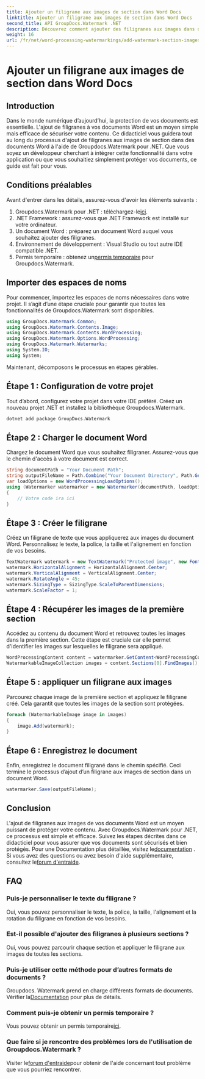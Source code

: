 ```yaml
---
title: Ajouter un filigrane aux images de section dans Word Docs
linktitle: Ajouter un filigrane aux images de section dans Word Docs
second_title: API GroupDocs.Watermark .NET
description: Découvrez comment ajouter des filigranes aux images dans des documents Word à l'aide de Groupdocs Watermark for .NET. Suivez notre guide pour une protection sécurisée et professionnelle des documents.
weight: 16
url: /fr/net/word-processing-watermarkings/add-watermark-section-images-word-docs/
---
```


# Ajouter un filigrane aux images de section dans Word Docs

## Introduction
Dans le monde numérique d’aujourd’hui, la protection de vos documents est essentielle. L'ajout de filigranes à vos documents Word est un moyen simple mais efficace de sécuriser votre contenu. Ce didacticiel vous guidera tout au long du processus d'ajout de filigranes aux images de section dans des documents Word à l'aide de Groupdocs.Watermark pour .NET. Que vous soyez un développeur cherchant à intégrer cette fonctionnalité dans votre application ou que vous souhaitiez simplement protéger vos documents, ce guide est fait pour vous.
## Conditions préalables
Avant d'entrer dans les détails, assurez-vous d'avoir les éléments suivants :
1.  Groupdocs.Watermark pour .NET : téléchargez-le[ici](https://releases.groupdocs.com/Watermark/net/).
2. .NET Framework : assurez-vous que .NET Framework est installé sur votre ordinateur.
3. Un document Word : préparez un document Word auquel vous souhaitez ajouter des filigranes.
4. Environnement de développement : Visual Studio ou tout autre IDE compatible .NET.
5.  Permis temporaire : obtenez un[permis temporaire](https://purchase.groupdocs.com/temporary-license/) pour Groupdocs.Watermark.
## Importer des espaces de noms
Pour commencer, importez les espaces de noms nécessaires dans votre projet. Il s’agit d’une étape cruciale pour garantir que toutes les fonctionnalités de Groupdocs.Watermark sont disponibles.
```csharp
using GroupDocs.Watermark.Common;
using GroupDocs.Watermark.Contents.Image;
using GroupDocs.Watermark.Contents.WordProcessing;
using GroupDocs.Watermark.Options.WordProcessing;
using GroupDocs.Watermark.Watermarks;
using System.IO;
using System;
```
Maintenant, décomposons le processus en étapes gérables.
## Étape 1 : Configuration de votre projet
Tout d’abord, configurez votre projet dans votre IDE préféré. Créez un nouveau projet .NET et installez la bibliothèque Groupdocs.Watermark.
```bash
dotnet add package GroupDocs.Watermark
```
## Étape 2 : Charger le document Word
Chargez le document Word que vous souhaitez filigraner. Assurez-vous que le chemin d'accès à votre document est correct.
```csharp
string documentPath = "Your Document Path";
string outputFileName = Path.Combine("Your Document Directory", Path.GetFileName(documentPath));
var loadOptions = new WordProcessingLoadOptions();
using (Watermarker watermarker = new Watermarker(documentPath, loadOptions))
{
    // Votre code ira ici
}
```
## Étape 3 : Créer le filigrane
Créez un filigrane de texte que vous appliquerez aux images du document Word. Personnalisez le texte, la police, la taille et l'alignement en fonction de vos besoins.
```csharp
TextWatermark watermark = new TextWatermark("Protected image", new Font("Arial", 8));
watermark.HorizontalAlignment = HorizontalAlignment.Center;
watermark.VerticalAlignment = VerticalAlignment.Center;
watermark.RotateAngle = 45;
watermark.SizingType = SizingType.ScaleToParentDimensions;
watermark.ScaleFactor = 1;
```
## Étape 4 : Récupérer les images de la première section
Accédez au contenu du document Word et retrouvez toutes les images dans la première section. Cette étape est cruciale car elle permet d'identifier les images sur lesquelles le filigrane sera appliqué.
```csharp
WordProcessingContent content = watermarker.GetContent<WordProcessingContent>();
WatermarkableImageCollection images = content.Sections[0].FindImages();
```
## Étape 5 : appliquer un filigrane aux images
Parcourez chaque image de la première section et appliquez le filigrane créé. Cela garantit que toutes les images de la section sont protégées.
```csharp
foreach (WatermarkableImage image in images)
{
    image.Add(watermark);
}
```
## Étape 6 : Enregistrez le document
Enfin, enregistrez le document filigrané dans le chemin spécifié. Ceci termine le processus d’ajout d’un filigrane aux images de section dans un document Word.
```csharp
watermarker.Save(outputFileName);
```
## Conclusion
L'ajout de filigranes aux images de vos documents Word est un moyen puissant de protéger votre contenu. Avec Groupdocs.Watermark pour .NET, ce processus est simple et efficace. Suivez les étapes décrites dans ce didacticiel pour vous assurer que vos documents sont sécurisés et bien protégés.
 Pour une Documentation plus détaillée, visitez le[documentation](https://tutorials.groupdocs.com/Watermark/net/) . Si vous avez des questions ou avez besoin d'aide supplémentaire, consultez le[forum d'entraide](https://forum.groupdocs.com/c/watermark/19).
## FAQ
### Puis-je personnaliser le texte du filigrane ?
Oui, vous pouvez personnaliser le texte, la police, la taille, l'alignement et la rotation du filigrane en fonction de vos besoins.
### Est-il possible d'ajouter des filigranes à plusieurs sections ?
Oui, vous pouvez parcourir chaque section et appliquer le filigrane aux images de toutes les sections.
### Puis-je utiliser cette méthode pour d’autres formats de documents ?
 Groupdocs. Watermark prend en charge différents formats de documents. Vérifier la[Documentation](https://tutorials.groupdocs.com/Watermark/net/) pour plus de détails.
### Comment puis-je obtenir un permis temporaire ?
 Vous pouvez obtenir un permis temporaire[ici](https://purchase.groupdocs.com/temporary-license/).
### Que faire si je rencontre des problèmes lors de l'utilisation de Groupdocs.Watermark ?
 Visiter le[forum d'entraide](https://forum.groupdocs.com/c/watermark/19)pour obtenir de l'aide concernant tout problème que vous pourriez rencontrer.